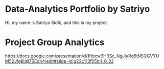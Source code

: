 # Data-Analytics Portfolio by Satriyo
Hi, my name is Satriyo Sidik, and this is my project.
# Project Group Analytics
https://docs.google.com/presentation/d/1Hbcw3H3Sc_NgJiyRq6tNSQGVYUM52Jfg8iqlj7SEdn4/edit#slide=id.g22c113f05b4_0_33 
